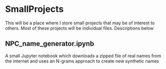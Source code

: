 # SmallProjects

This will be a place where I store small projects that may be of interest to others. Most of these projects will be individual files. Descriptions below

## NPC_name_generator.ipynb

A small Jupyter notebook which downloads a zipped file of real names from the internet and uses an N-grams approach to create new synthetic names
